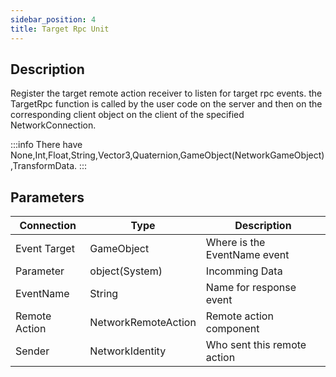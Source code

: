 ```yaml
---
sidebar_position: 4
title: Target Rpc Unit
---
```


## Description

Register the target remote action receiver to listen for target rpc events. the TargetRpc function is called by the user code on the server and then on the corresponding client object on the client of the specified NetworkConnection.

:::info
There have None,Int,Float,String,Vector3,Quaternion,GameObject(NetworkGameObject),TransformData.
:::

## Parameters

| Connection    | Type                | Description                  |
| ------------- | ------------------- | ---------------------------- |
| Event Target  | GameObject          | Where is the EventName event |
| Parameter     | object(System)      | Incomming Data               |
| EventName     | String              | Name for response event      |
| Remote Action | NetworkRemoteAction | Remote action component      |
| Sender        | NetworkIdentity     | Who sent this remote action  |

